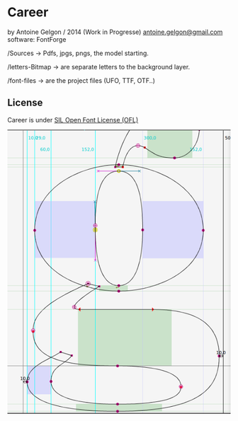 # Career
  by Antoine Gelgon / 2014 (Work in Progresse)
  antoine.gelgon@gmail.com
  software: FontForge

  /Sources -> Pdfs, jpgs, pngs, the model starting.
  
  /letters-Bitmap -> are separate letters to the background layer.
  
  /font-files -> are the project files (UFO, TTF, OTF..)

## License
Career is under [SIL Open Font License (OFL)](http://scripts.sil.org/cms/scripts/page.php?site_id=nrsi&id=OFL "SIL Open Font License")


![Specimen](https://raw.githubusercontent.com/Antoine-Gelgon/CareerFont/master/ScreenShot/Capture%20du%202014-07-29%2020:22:41.png)
